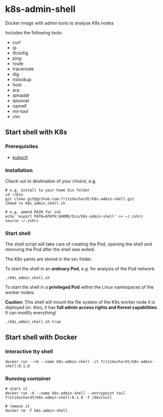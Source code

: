# k8s-admin-shell
Docker image with admin tools to analyse K8s nodes

Includes the following tools:

- curl
- ip
- ifconfig
- ping
- route
- traceroute
- dig
- nslookup
- host
- arp
- ipmaddr
- iptunnel
- nameif
- mii-tool
- vim


## Start shell with K8s

### Prerequisites

- [kubectl](https://kubernetes.io/docs/tasks/tools/)

### Installation

Check out to destination of your choice, e.g.
```
# e.g. install to your home bin folder
cd ~/bin
git clone git@github.com:fritzduchardt/k8s-admin-shell.git
chmod +x k8s_admin_shell.sh

# e.g. amend PATH for zsh
echo 'export PATH=$PATH:$HOME/bin/k8s-admin-shell' >> ~/.zshrc
source ~/.zshrc
```

### Start shell

The shell script will take care of creating the Pod, opening the shell and removing the Pod after the shell was exited.

The K8s yamls are stored in the `k8s` folder.

To start the shell in an **ordinary Pod**, e.g. for analysis of the Pod network:

```
./k8s_admin_shell.sh
```

To start the shell in a **privileged Pod** within the Linux namespaces of the worker nodes:

**Caution:** This shell will mount the file system of the K8s worker node it is deployed on. Also, it has **full admin access rights and Kernel capabilities**. It can modify everything!
```
./k8s_admin_shell.sh true
```

## Start shell with Docker

### Interactive tty shell
```
docker run --rm --name k8s-admin-shell -it fritzduchardt/k8s-admin-shell:0.1.0
```

### Running container
```
# start it
docker run -d --name k8s-admin-shell --entrypoint tail fritzduchardt/k8s-admin-shell:0.1.0 -f /dev/null

# remove it
docker rm -f k8s-admin-shell
```


